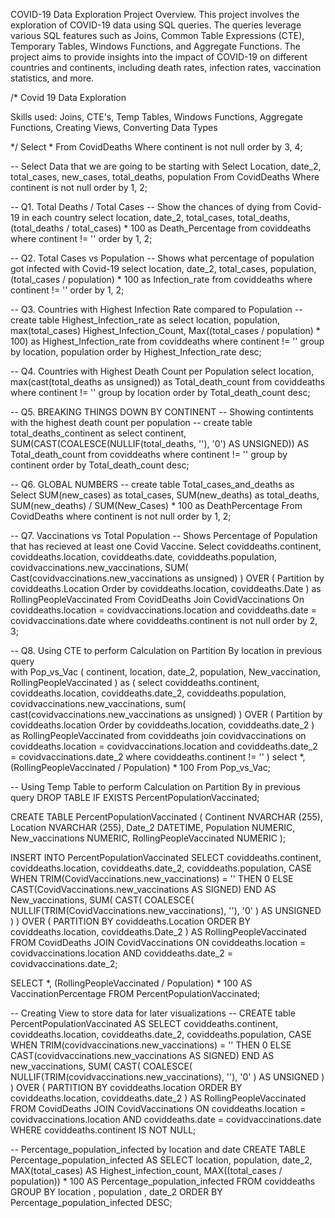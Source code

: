 COVID-19 Data Exploration Project
Overview.
This project involves the exploration of COVID-19 data using SQL queries. The queries leverage various SQL features such as Joins, Common Table Expressions (CTE), Temporary Tables, Windows Functions, and Aggregate Functions. The project aims to provide insights into the impact of COVID-19 on different countries and continents, including death rates, infection rates, vaccination statistics, and more.


/*
Covid 19 Data Exploration 

Skills used: Joins, CTE's, Temp Tables, Windows Functions, Aggregate Functions, Creating Views, Converting Data Types

 */
Select
  *
From
  CovidDeaths
Where
  continent is not null
order by
  3,
  4;

-- Select Data that we are going to be starting with
Select
  Location,
  date_2,
  total_cases,
  new_cases,
  total_deaths,
  population
From
  CovidDeaths
Where
  continent is not null
order by
  1,
  2;

-- Q1. Total Deaths / Total Cases
-- Show the chances of dying from Covid-19 in each country 
select
  location,
  date_2,
  total_cases,
  total_deaths,
  (total_deaths / total_cases) * 100 as Death_Percentage
from
  coviddeaths
where
  continent != ''
order by
  1,
  2;

-- Q2. Total Cases vs Population
-- Shows what percentage of population got infected with Covid-19
select
  location,
  date_2,
  total_cases,
  population,
  (total_cases / population) * 100 as Infection_rate
from
  coviddeaths
where
  continent != ''
order by
  1,
  2;

-- Q3. Countries with Highest Infection Rate compared to Population
-- create table Highest_Infection_rate as
select
  location,
  population,
  max(total_cases) Highest_Infection_Count,
  Max((total_cases / population) * 100) as Highest_Infection_rate
from
  coviddeaths
where
  continent != ''
group by
  location,
  population
order by
  Highest_Infection_rate desc;

-- Q4. Countries with Highest Death Count per Population
select
  location,
  max(cast(total_deaths as unsigned)) as Total_death_count
from
  coviddeaths
where
  continent != ''
group by
  location
order by
  Total_death_count desc;

-- Q5. BREAKING THINGS DOWN BY CONTINENT
-- Showing contintents with the highest death count per population
-- create table total_deaths_continent as
select
  continent,
   SUM(CAST(COALESCE(NULLIF(total_deaths, ''), '0') AS UNSIGNED)) AS Total_death_count
from
  coviddeaths
where
  continent != ''
group by
  continent
order by
  Total_death_count desc;

-- Q6. GLOBAL NUMBERS
-- create table Total_cases_and_deaths as  
Select
  SUM(new_cases) as total_cases,
  SUM(new_deaths) as total_deaths,
  SUM(new_deaths) / SUM(New_Cases) * 100 as DeathPercentage
From
  CovidDeaths
where
  continent is not null
order by
  1,
  2;

-- Q7. Vaccinations vs Total Population
-- Shows Percentage of Population that has recieved at least one Covid Vaccine.
Select
  coviddeaths.continent,
  coviddeaths.location,
  coviddeaths.date,
  coviddeaths.population,
  covidvaccinations.new_vaccinations,
  SUM(
    Cast(covidvaccinations.new_vaccinations as unsigned)
  ) OVER (
    Partition by
      coviddeaths.Location
    Order by
      coviddeaths.location,
      coviddeaths.Date
  ) as RollingPeopleVaccinated
From
  CovidDeaths
  Join CovidVaccinations On coviddeaths.location = covidvaccinations.location
  and coviddeaths.date = covidvaccinations.date
where
  coviddeaths.continent is not null
order by
  2,
  3;

-- Q8. Using CTE to perform Calculation on Partition By location in previous query  
with
  Pop_vs_Vac (
    continent,
    location,
    date_2,
    population,
    New_vaccination,
    RollingPeopleVaccinated
  ) as (
    select
      coviddeaths.continent,
      coviddeaths.location,
      coviddeaths.date_2,
      coviddeaths.population,
      covidvaccinations.new_vaccinations,
      sum(
        cast(covidvaccinations.new_vaccinations as unsigned)
      ) OVER (
        Partition by
          coviddeaths.location
        Order by
          coviddeaths.location,
          coviddeaths.date_2
      ) as RollingPeopleVaccinated
    from
      coviddeaths
      join covidvaccinations on coviddeaths.location = covidvaccinations.location
      and coviddeaths.date_2 = covidvaccinations.date_2
    where
      coviddeaths.continent != ''
  )
select
  *,
  (RollingPeopleVaccinated / Population) * 100
From
  Pop_vs_Vac;

-- Using Temp Table to perform Calculation on Partition By in previous query
DROP TABLE IF EXISTS
  PercentPopulationVaccinated;

CREATE TABLE
  PercentPopulationVaccinated (
    Continent NVARCHAR (255),
    Location NVARCHAR (255),
    Date_2 DATETIME,
    Population NUMERIC,
    New_vaccinations NUMERIC,
    RollingPeopleVaccinated NUMERIC
  );

INSERT INTO
  PercentPopulationVaccinated
SELECT
  coviddeaths.continent,
  coviddeaths.location,
  coviddeaths.date_2,
  coviddeaths.population,
  CASE
    WHEN TRIM(CovidVaccinations.new_vaccinations) = '' THEN 0
    ELSE CAST(CovidVaccinations.new_vaccinations AS SIGNED)
  END AS New_vaccinations,
  SUM(
    CAST(
      COALESCE(
        NULLIF(TRIM(CovidVaccinations.new_vaccinations), ''),
        '0'
      ) AS UNSIGNED
    )
  ) OVER (
    PARTITION BY
      coviddeaths.Location
    ORDER BY
      coviddeaths.location,
      coviddeaths.Date_2
  ) AS RollingPeopleVaccinated
FROM
  CovidDeaths
  JOIN CovidVaccinations ON coviddeaths.location = covidvaccinations.location
  AND coviddeaths.date_2 = covidvaccinations.date_2;

SELECT
  *,
  (RollingPeopleVaccinated / Population) * 100 AS VaccinationPercentage
FROM
  PercentPopulationVaccinated;

-- Creating View to store data for later visualizations
-- CREATE table PercentPopulationVaccinated AS
SELECT
  coviddeaths.continent,
  coviddeaths.location,
  coviddeaths.date_2,
  coviddeaths.population,
  CASE
    WHEN TRIM(covidvaccinations.new_vaccinations) = '' THEN 0
    ELSE CAST(covidvaccinations.new_vaccinations AS SIGNED)
  END AS new_vaccinations,
  SUM(
    CAST(
      COALESCE(
        NULLIF(TRIM(covidvaccinations.new_vaccinations), ''),
        '0'
      ) AS UNSIGNED
    )
  ) OVER (
    PARTITION BY
      coviddeaths.location
    ORDER BY
      coviddeaths.location,
      coviddeaths.date_2
  ) AS RollingPeopleVaccinated
FROM
  CovidDeaths
  JOIN CovidVaccinations ON coviddeaths.location = covidvaccinations.location
  AND coviddeaths.date = covidvaccinations.date
WHERE
  coviddeaths.continent IS NOT NULL;
  
  -- Percentage_population_infected by location and date
  CREATE TABLE Percentage_population_infected AS SELECT location,
    population,
    date_2,
    MAX(total_cases) AS Highest_infection_count,
    MAX((total_cases / population)) * 100 AS Percentage_population_infected FROM
    coviddeaths
GROUP BY location , population , date_2
ORDER BY Percentage_population_infected DESC;
  
  
  
  
